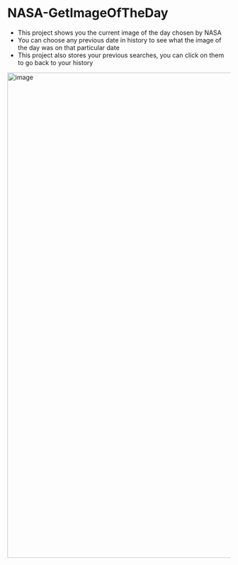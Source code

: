 # NASA-GetImageOfTheDay
- This project shows you the current image of the day chosen by NASA
- You can choose any previous date in history to see what the image of the day was on that particular date
- This project also stores your previous searches, you can click on them to go back to your history
<img width="1098" alt="image" src="https://user-images.githubusercontent.com/43197751/229712668-f4437ea7-b30c-460f-a71b-062239dae453.png">
